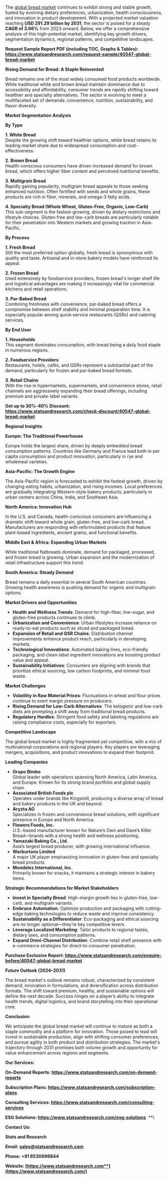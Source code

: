 ﻿The [global bread market](https://www.statsandresearch.com/report/40547-global-bread-market) continues to exhibit strong and stable growth, fueled by evolving dietary preferences, urbanization, health consciousness, and innovation in product development. With a projected market valuation reaching **USD 291.29 billion by 2031**, the sector is poised for a steady **CAGR of 3.66%** from 2023 onward. Below, we offer a comprehensive analysis of this high-potential market, identifying key growth drivers, segmentation dynamics, regional patterns, and competitive landscapes.

**Request Sample Report PDF (including TOC, Graphs & Tables): <https://www.statsandresearch.com/request-sample/40547-global-bread-market>**

**Rising Demand for Bread: A Staple Reinvented**

Bread remains one of the most widely consumed food products worldwide. While traditional white and brown bread maintain dominance due to accessibility and affordability, consumer trends are rapidly shifting toward healthier and specialty alternatives. The sector is evolving to meet a multifaceted set of demands: convenience, nutrition, sustainability, and flavor diversity.

**Market Segmentation Analysis**

**By Type**

**1. White Bread**\
Despite the growing shift toward healthier options, white bread retains its leading market share due to widespread consumption and cost-effectiveness.

**2. Brown Bread**\
Health-conscious consumers have driven increased demand for brown bread, which offers higher fiber content and perceived nutritional benefits.

**3. Multigrain Bread**\
Rapidly gaining popularity, multigrain bread appeals to those seeking enhanced nutrition. Often fortified with seeds and whole grains, these products are rich in fiber, minerals, and omega-3 fatty acids.

**4. Specialty Bread (Whole Wheat, Gluten-Free, Organic, Low-Carb)**\
This sub-segment is the fastest-growing, driven by dietary restrictions and lifestyle choices. Gluten-free and low-carb breads are particularly notable for their penetration into Western markets and growing traction in Asia-Pacific.

**By Process**

**1. Fresh Bread**\
Still the most preferred option globally, fresh bread is synonymous with quality and taste. Artisanal and in-store bakery models have reinforced its appeal.

**2. Frozen Bread**\
Used extensively by foodservice providers, frozen bread's longer shelf life and logistical advantages are making it increasingly vital for commercial kitchens and retail operations.

**3. Par-Baked Bread**\
Combining freshness with convenience, par-baked bread offers a compromise between shelf stability and minimal preparation time. It is especially popular among quick-service restaurants (QSRs) and catering services.

**By End User**

**1. Households**\
This segment dominates consumption, with bread being a daily food staple in numerous regions.

**2. Foodservice Providers**\
Restaurants, hotels, cafés, and QSRs represent a substantial part of the demand, particularly for frozen and par-baked bread formats.

**3. Retail Chains**\
With the rise in hypermarkets, supermarkets, and convenience stores, retail channels are aggressively expanding their bread offerings, including premium and private-label variants.

**Get up to 30%-40% Discount: <https://www.statsandresearch.com/check-discount/40547-global-bread-market>**

**Regional Insights**

**Europe: The Traditional Powerhouse**

Europe holds the largest share, driven by deeply embedded bread consumption patterns. Countries like Germany and France lead both in per capita consumption and product innovation, particularly in rye and wholemeal varieties.

**Asia-Pacific: The Growth Engine**

The Asia-Pacific region is forecasted to exhibit the fastest growth, driven by changing eating habits, urbanization, and rising incomes. Local preferences are gradually integrating Western-style bakery products, particularly in urban centers across China, India, and Southeast Asia.

**North America: Innovation Hub**

In the U.S. and Canada, health-conscious consumers are influencing a dramatic shift toward whole grain, gluten-free, and low-carb bread. Manufacturers are responding with reformulated products that feature plant-based ingredients, ancient grains, and functional benefits.

**Middle East & Africa: Expanding Urban Markets**

While traditional flatbreads dominate, demand for packaged, processed, and frozen bread is growing. Urban expansion and the modernization of retail infrastructure support this trend.

**South America: Steady Demand**

Bread remains a daily essential in several South American countries. Growing health awareness is pushing demand for organic and multigrain options.

**Market Drivers and Opportunities**

- **Health and Wellness Trends**: Demand for high-fiber, low-sugar, and gluten-free products continues to climb.
- **Urbanization and Convenience**: Urban lifestyles increase reliance on ready-to-eat products such as sliced and packaged bread.
- **Expansion of Retail and QSR Chains**: Distribution channel improvements enhance product reach, particularly in developing markets.
- **Technological Innovations**: Automated baking lines, eco-friendly packaging, and clean-label ingredient innovations are boosting product value and appeal.
- **Sustainability Initiatives**: Consumers are aligning with brands that prioritize ethical sourcing, low carbon footprints, and minimal food waste.

**Market Challenges**

- **Volatility in Raw Material Prices**: Fluctuations in wheat and flour prices continue to exert margin pressure on producers.
- **Rising Demand for Low-Carb Alternatives**: The ketogenic and low-carb diets are prompting a shift away from traditional bread products.
- **Regulatory Hurdles**: Stringent food safety and labeling regulations are raising compliance costs, especially for exporters.

**Competitive Landscape**

The global bread market is highly fragmented yet competitive, with a mix of multinational corporations and regional players. Key players are leveraging mergers, acquisitions, and product innovations to expand their footprint.

**Leading Companies**

- **Grupo Bimbo**\
  Global leader with operations spanning North America, Latin America, and Europe. Known for its strong brand portfolio and global supply chain.
- **Associated British Foods plc**\
  Operates under brands like Kingsmill, producing a diverse array of bread and bakery products in the UK and beyond.
- **Aryzta AG**\
  Specializes in frozen and convenience bread solutions, with significant presence in Europe and North America.
- **Flowers Foods, Inc.**\
  U.S.-based manufacturer known for Nature’s Own and Dave’s Killer Bread—brands with a strong health and wellness positioning.
- **Yamazaki Baking Co., Ltd.**\
  Asia’s largest bread producer, with growing international influence.
- **Warburtons Limited**\
  A major UK player emphasizing innovation in gluten-free and specialty bread products.
- **Mondelez International, Inc.**\
  Primarily known for snacks, it maintains a strategic interest in bakery items.

**Strategic Recommendations for Market Stakeholders**

- **Invest in Specialty Bread**: High-margin growth lies in gluten-free, low-carb, and multigrain variants.
- **Embrace Automation**: Optimize production and packaging with cutting-edge baking technologies to reduce waste and improve consistency.
- **Sustainability as a Differentiator**: Eco-packaging and ethical sourcing are no longer optional—they’re key competitive levers.
- **Leverage Localized Marketing**: Tailor products to regional tastes, dietary laws, and consumption patterns.
- **Expand Omni-Channel Distribution**: Combine retail shelf presence with e-commerce strategies for direct-to-consumer penetration.

**Purchase Exclusive Report: <https://www.statsandresearch.com/enquire-before/40547-global-bread-market>**

**Future Outlook (2024–2031)**

The bread market's outlook remains robust, characterized by consistent demand, innovation in formulations, and diversification across distribution formats. The shift toward premium, healthy, and sustainable options will define the next decade. Success hinges on a player’s ability to integrate health trends, digital logistics, and brand storytelling into their operational core.

**Conclusion**

We anticipate the global bread market will continue to mature as both a staple commodity and a platform for innovation. Those poised to lead will invest in sustainable production, align with shifting consumer preferences, and pursue agility in both product and distribution strategies. The market's trajectory through 2031 promises both volume growth and opportunity for value enhancement across regions and segments.

**Our Services:** 

**On-Demand Reports: <https://www.statsandresearch.com/on-demand-reports>** 

**Subscription Plans: <https://www.statsandresearch.com/subscription-plans>** 

**Consulting Services: <https://www.statsandresearch.com/consulting-services>** 

**ESG Solutions: <https://www.statsandresearch.com/esg-solutions>** 
**\


**Contact Us:** 

**Stats and Research** 

**Email: <sales@statsandresearch.com>** 

**Phone: +91 8530698844** 

**Website: [https://www.statsandresearch.com**](https://www.statsandresearch.com/)**

